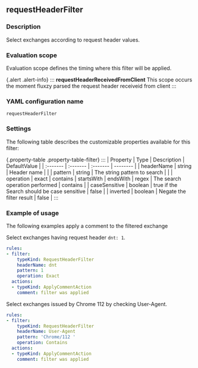 ## requestHeaderFilter

### Description

Select exchanges according to request header values.

### Evaluation scope

Evaluation scope defines the timing where this filter will be applied. 

{.alert .alert-info}
:::
**requestHeaderReceivedFromClient** This scope occurs the moment fluxzy parsed the request header receiveid from client
:::

### YAML configuration name

    requestHeaderFilter

### Settings

The following table describes the customizable properties available for this filter: 

{.property-table .property-table-filter}
:::
| Property | Type | Description | DefaultValue |
| :------- | :------- | :------- | -------- |
| headerName | string | Header name |  |
| pattern | string | The string pattern to search |  |
| operation | exact \| contains \| startsWith \| endsWith \| regex | The search operation performed | contains |
| caseSensitive | boolean | true if the Search should be case sensitive | false |
| inverted | boolean | Negate the filter result | false |
:::

### Example of usage

The following examples apply a comment to the filtered exchange

Select exchanges having request header `dnt: 1`.

```yaml
rules:
- filter:
    typeKind: RequestHeaderFilter
    headerName: dnt
    pattern: 1
    operation: Exact
  actions:
  - typeKind: ApplyCommentAction
    comment: filter was applied
```


Select exchanges issued by Chrome 112 by checking User-Agent.

```yaml
rules:
- filter:
    typeKind: RequestHeaderFilter
    headerName: User-Agent
    pattern: 'Chrome/112 '
    operation: Contains
  actions:
  - typeKind: ApplyCommentAction
    comment: filter was applied
```



